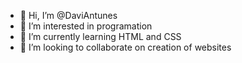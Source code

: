 - 👋 Hi, I’m @DaviAntunes
- 👀 I’m interested in programation
- 🌱 I’m currently learning HTML and CSS
- 💞️ I’m looking to collaborate on creation of websites

<!---
DaviAntunes/DaviAntunes is a ✨ special ✨ repository because its `README.md` (this file) appears on your GitHub profile.
You can click the Preview link to take a look at your changes.
--->
